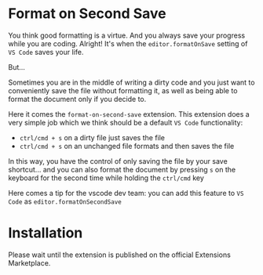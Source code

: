 # Format on Second Save

You think good formatting is a virtue.
And you always save your progress while you are coding.
Alright! It's when the `editor.formatOnSave` setting of `VS Code` saves your life.

But...

Sometimes you are in the middle of writing a dirty code and you just want to conveniently save the file without formatting it, as well as being able to format the document only if you decide to.

Here it comes the `format-on-second-save` extension. This extension does a very simple job which we think should be a default `VS Code` functionality:

- `ctrl/cmd + s` on a dirty file just saves the file
- `ctrl/cmd + s` on an unchanged file formats and then saves the file

In this way, you have the control of only saving the file by your save shortcut... and you can also format the document by pressing `s` on the keyboard for the second time while holding the `ctrl/cmd` key

Here comes a tip for the vscode dev team: you can add this feature to `VS Code` as `editor.formatOnSecondSave`

# Installation

Please wait until the extension is published on the official Extensions Marketplace.

<!--

## Features

Describe specific features of your extension including screenshots of your extension in action. Image paths are relative to this README file.

For example if there is an image subfolder under your extension project workspace:

\!\[feature X\]\(images/feature-x.png\)

> Tip: Many popular extensions utilize animations. This is an excellent way to show off your extension! We recommend short, focused animations that are easy to follow.

## Extension Settings

Include if your extension adds any VS Code settings through the `contributes.configuration` extension point.

For example:

This extension contributes the following settings:

- `myExtension.enable`: enable/disable this extension
- `myExtension.thing`: set to `blah` to do something

## Known Issues

Calling out known issues can help limit users opening duplicate issues against your extension.

## Release Notes

Users appreciate release notes as you update your extension.

### 1.0.0

Initial release of ...

### 1.0.1

Fixed issue #.

### 1.1.0

Added features X, Y, and Z.

---

## Following extension guidelines

Ensure that you've read through the extensions guidelines and follow the best practices for creating your extension.

- [Extension Guidelines](https://code.visualstudio.com/api/references/extension-guidelines)

## Working with Markdown

**Note:** You can author your README using Visual Studio Code. Here are some useful editor keyboard shortcuts:

- Split the editor (`Cmd+\` on macOS or `Ctrl+\` on Windows and Linux)
- Toggle preview (`Shift+CMD+V` on macOS or `Shift+Ctrl+V` on Windows and Linux)
- Press `Ctrl+Space` (Windows, Linux) or `Cmd+Space` (macOS) to see a list of Markdown snippets

### For more information

- [Visual Studio Code's Markdown Support](http://code.visualstudio.com/docs/languages/markdown)
- [Markdown Syntax Reference](https://help.github.com/articles/markdown-basics/)

**Enjoy!**

-->
